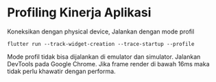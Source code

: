 # Profiling Kinerja Aplikasi

Koneksikan dengan physical device, Jalankan dengan mode profil
```
flutter run --track-widget-creation --trace-startup --profile
```
Mode profil tidak bisa dijalankan di emulator dan simulator. Jalankan DevTools pada Google Chrome. Jika frame render di bawah 16ms maka tidak perlu khawatir dengan performa.